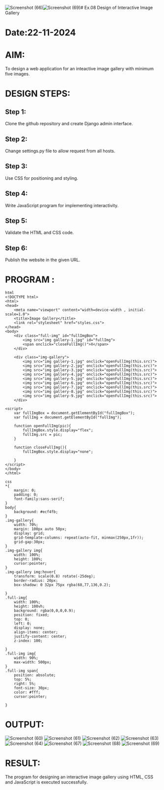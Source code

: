 ![Screenshot (66)](https://github.com/user-attachments/assets/ad065248-0fcb-4765-b71b-f2e9036b22bd)![Screenshot (69)](https://github.com/user-attachments/assets/91b5980e-55d4-4f0d-9bcf-390dd80565ae)# Ex.08 Design of Interactive Image Gallery
# Date:22-11-2024
# AIM:
To design a web application for an inteactive image gallery with minimum five images.

# DESIGN STEPS:
## Step 1:
Clone the github repository and create Django admin interface.

## Step 2:
Change settings.py file to allow request from all hosts.

## Step 3:
Use CSS for positioning and styling.

## Step 4:
Write JavaScript program for implementing interactivity.

## Step 5:
Validate the HTML and CSS code.

## Step 6:
Publish the website in the given URL.

# PROGRAM :
```
html
<!DOCTYPE html>
<html>
<head>
    <meta name="viewport" content="width=device-width , initial-scale=1.0">
    <title>Image Gallery</title>
    <link rel="stylesheet" href="styles.css">
</head>
<body>
    <div class="full-img" id="fullImgBox">
        <img src="img gallery-1.jpg" id="fullImg">
        <span onclick="closeFullImg()">X</span>
    </div>

    <div class="img-gallery">
        <img src="img gallery-1.jpg" onclick="openFullImg(this.src)">
        <img src="img gallery-2.jpg" onclick="openFullImg(this.src)">
        <img src="img gallery-3.jpg" onclick="openFullImg(this.src)">
        <img src="img gallery-4.jpg" onclick="openFullImg(this.src)">
        <img src="img gallery-5.jpg" onclick="openFullImg(this.src)">
        <img src="img gallery-6.jpg" onclick="openFullImg(this.src)">
        <img src="img gallery-7.jpg" onclick="openFullImg(this.src)">
        <img src="img gallery-8.jpg" onclick="openFullImg(this.src)">
        <img src="img gallery-9.jpg" onclick="openFullImg(this.src)">
    </div>

<script>
    var fullImgBox = document.getElementById("fullImgBox");
    var fullImg = document.getElementById("fullImg");

    function openFullImg(pic){
        fullImgBox.style.display="flex";
        fullImg.src = pic;
    }

    function closeFullImg(){
        fullImgBox.style.display="none";

    }
</script>
</body>
</html>

css 
*{
    margin: 0;
    padding: 0;
    font-family:sans-serif;
}
body{
    background: #ecf4fb;
}
.img-gallery{
    width: 70%;
    margin: 100px auto 50px;
    display: grid;
    grid-template-columns: repeat(auto-fit, minmax(250px,1fr));
    grid-gap:30px;
}
.img-gallery img{
    width: 100%;
    height: 100%;
    cursor:pointer;
}
.img-gallery img:hover{
    transform: scale(0.8) rotate(-25deg);
    border-radius: 20px;
    box-shadow: 0 32px 75px rgba(68,77,136,0.2);

}
.full-img{
    width: 100%;
    height: 100vh;
    background: rgba(0,0,0,0.9);
    position: fixed;
    top: 0;
    left: 0;
    display: none;
    align-items: center;
    justify-content: center;
    z-index: 100;

}
.full-img img{
    width: 90%;
    max-width: 500px;
}
.full-img span{
    position: absolute;
    top: 5%;
    right: 5%;
    font-size: 30px;
    color: #fff;
    cursor:pointer;

}
```


# OUTPUT:
![Screenshot (60)](https://github.com/user-attachments/assets/6b1054ea-c386-4bd3-afdc-d2eb00ddb306)
![Screenshot (61)](https://github.com/user-attachments/assets/2ffde2c1-416d-400c-ad00-079d4ac49333)
![Screenshot (62)](https://github.com/user-attachments/assets/13d17c96-9a9d-4c5f-a9f6-85dd8c6762c9)
![Screenshot (63)](https://github.com/user-attachments/assets/40936cd3-1b13-46b1-9c89-dd165095083a)
![Screenshot (64)](https://github.com/user-attachments/assets/4a5f965e-396c-4e7d-8097-dbed9c13f06b)
![Screenshot (67)](https://github.com/user-attachments/assets/fa295a87-888f-413d-abc2-94ffb302b6ec)
![Screenshot (68)](https://github.com/user-attachments/assets/8dbc3d13-756f-485f-8967-eb8cffe16e5d)
![Screenshot (69)](https://github.com/user-attachments/assets/71e285be-b100-4949-84c0-e039ecebc11d)



# RESULT:
The program for designing an interactive image gallery using HTML, CSS and JavaScript is executed successfully.
